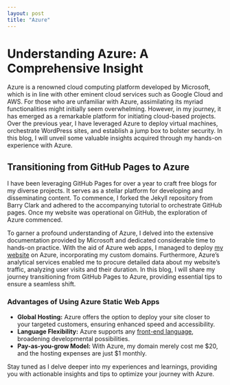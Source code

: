 ```yaml
---
layout: post
title: "Azure"
---
```


# Understanding Azure: A Comprehensive Insight

Azure is a renowned cloud computing platform developed by Microsoft, which is in line with other eminent cloud services such as Google Cloud and AWS. For those who are unfamiliar with Azure, assimilating its myriad functionalities might initially seem overwhelming. However, in my journey, it has emerged as a remarkable platform for initiating cloud-based projects. Over the previous year, I have leveraged Azure to deploy virtual machines, orchestrate WordPress sites, and establish a jump box to bolster security. In this blog, I will unveil some valuable insights acquired through my hands-on experience with Azure.

## Transitioning from GitHub Pages to Azure

I have been leveraging GitHub Pages for over a year to craft free blogs for my diverse projects. It serves as a stellar platform for developing and disseminating content. To commence, I forked the Jekyll repository from Barry Clark and adhered to the accompanying tutorial to orchestrate GitHub pages. Once my website was operational on GitHub, the exploration of Azure commenced.

To garner a profound understanding of Azure, I delved into the extensive documentation provided by Microsoft and dedicated considerable time to hands-on practice. With the aid of Azure web apps, I managed to deploy [my website](https://pkharsimran.github.io/) on Azure, incorporating my custom domains. Furthermore, Azure’s analytical services enabled me to procure detailed data about my website’s traffic, analyzing user visits and their duration. In this blog, I will share my journey transitioning from GitHub Pages to Azure, providing essential tips to ensure a seamless shift.

### Advantages of Using Azure Static Web Apps

- **Global Hosting:** Azure offers the option to deploy your site closer to your targeted customers, ensuring enhanced speed and accessibility.
- **Language Flexibility:** Azure supports any [front-end language](https://docs.microsoft.com/en-us/azure/static-web-apps/front-end-frameworks), broadening developmental possibilities.
- **Pay-as-you-grow Model:** With Azure, my domain merely cost me $20, and the hosting expenses are just $1 monthly.

Stay tuned as I delve deeper into my experiences and learnings, providing you with actionable insights and tips to optimize your journey with Azure.

 
